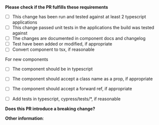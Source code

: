 **Please check if the PR fulfills these requirements**

- [ ] This change has been run and tested against at least 2 typescript applications
- [ ] This change passed unit tests in the applications the build was tested against
- [ ] The changes are documented in component docs and changelog
- [ ] Test have been added or modified, if appropriate
- [ ] Convert component to tsx, if reasonable
  
For new components
- [ ] The component should be in typescript
- [ ] The component should accept a class name as a prop, if appropriate
- [ ] The component should accept a forward ref, if appropriate
- [ ] Add tests in typescript, cypress/tests/*, if reasonable


**Does this PR introduce a breaking change?** <!--(What changes might users need to make in their application due to this PR?)-->


**Other information**:



